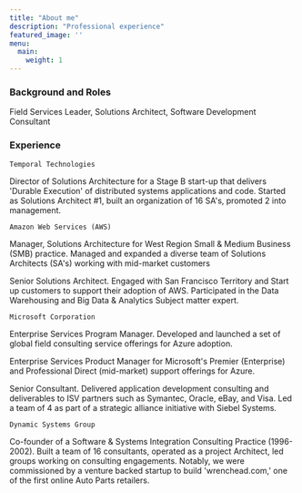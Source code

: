 ```yaml
---
title: "About me"
description: "Professional experience"
featured_image: ''
menu:
  main:
    weight: 1
---
```


### Background and Roles
Field Services Leader, Solutions Architect, Software Development Consultant 

### Experience
``Temporal Technologies``

Director of Solutions Architecture for a Stage B start-up that delivers 'Durable Execution' of distributed systems applications and code. Started as Solutions Architect #1, built an organization of 16 SA's, promoted 2 into management. 

`Amazon Web Services (AWS)`

Manager, Solutions Architecture for West Region Small & Medium Business (SMB) practice. Managed and expanded a diverse team of Solutions Architects (SA's) working with mid-market customers 

Senior Solutions Architect. Engaged with San Francisco Territory and Start up customers to support their adoption of AWS. Participated in the Data Warehousing and Big Data & Analytics Subject matter expert. 

`Microsoft Corporation`

Enterprise Services Program Manager. Developed and launched a set of global field consulting service offerings for Azure adoption. 

Enterprise Services Product Manager for Microsoft's Premier (Enterprise) and Professional Direct (mid-market) support offerings for Azure. 

Senior Consultant. Delivered application development consulting and deliverables to ISV partners such as Symantec, Oracle, eBay, and Visa. Led a team of 4 as part of a strategic alliance initiative with Siebel Systems.

`Dynamic Systems Group`

Co-founder of a Software & Systems Integration Consulting Practice (1996-2002). Built a team of 16 consultants, operated as a project Architect, led groups working on consulting engagements. Notably, we were commissioned by a venture backed startup to build 'wrenchead.com,' one of the first online Auto Parts retailers. 



